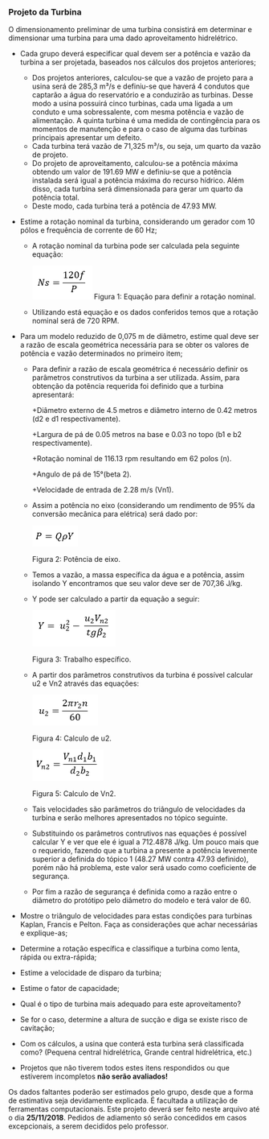 ### Projeto da Turbina

O dimensionamento preliminar de uma turbina consistirá em determinar e dimensionar uma turbina para uma dado aproveitamento hidrelétrico. 

  - Cada grupo deverá especificar qual devem ser a potência e vazão da turbina a ser projetada, baseados nos cálculos dos projetos anteriores;
  
    + Dos projetos anteriores, calculou-se que a vazão de projeto para a usina será de 285,3 m³/s e definiu-se que haverá 4 condutos que captarão a água do reservatório e a conduzirão as turbinas. Desse modo a usina possuirá cinco turbinas, cada uma ligada a um conduto e uma sobressalente, com mesma potência e vazão de alimentação. A quinta turbina é uma medida de contingência para os momentos de manutenção e para o caso de alguma das turbinas principais apresentar um defeito.
    + Cada turbina terá vazão de 71,325 m³/s, ou seja, um quarto da vazão de projeto.
    + Do projeto de aproveitamento, calculou-se a potência máxima obtendo um valor de 191.69 MW e definiu-se que a potência instalada será igual a potência máxima do recurso hídrico. Além disso, cada turbina será dimensionada para gerar um quarto da potência total.
    + Deste modo, cada turbina terá a potência de 47.93 MW.
  
  - Estime a rotação nominal da turbina, considerando um gerador com 10 pólos e frequência de corrente de 60 Hz;
  
    + A rotação nominal da turbina pode ser calculada pela seguinte equação:
    
         ![Teste de legenda de imagem](rpmfreqpolo.png)
         Figura 1: Equação para definir a rotação nominal.
                                          
    + Utilizando está equação e os dados conferidos temos que a rotação nominal será de 720 RPM.
  
  - Para um modelo reduzido de 0,075 m de diâmetro, estime qual deve ser a razão de escala geométrica necessária para se obter os valores de potência e vazão determinados no primeiro item;
  
    + Para definir a razão de escala geométrica é necessário definir os parâmetros construtivos da turbina a ser utilizada. Assim, para obtenção da potência requerida foi definido que a turbina apresentará:
    
       +Diâmetro externo de 4.5 metros e diâmetro interno de 0.42 metros (d2 e d1 respectivamente).
       
       +Largura de pá de 0.05 metros na base e 0.03 no topo (b1 e b2 respectivamente).
       
       +Rotação nominal de 116.13 rpm resultando em 62 polos (n).
       
       +Angulo de pá de 15°(beta 2).
       
       +Velocidade de entrada de 2.28 m/s (Vn1).
       
    + Assim a potência no eixo (considerando um rendimento de 95% da conversão mecânica para elétrica) será dado por:
    
         ![Teste de legenda de imagem](pot.png)
    
         Figura 2: Potência de eixo.
    
    + Temos a vazão, a massa específica da água e a potência, assim isolando Y encontramos que seu valor deve ser de 707,36 J/kg.
    + Y pode ser calculado a partir da equação a seguir:
    
         ![Teste de legenda de imagem](trabalho.png)
    
         Figura 3: Trabalho específico.
    
    + A partir dos parâmetros construtivos da turbina é possível calcular u2 e Vn2 através das equações:
    
         ![Teste de legenda de imagem](u2.png)
                                  
         Figura 4: Calculo de u2.
                                          
         ![Teste de legenda de imagem](vn2.png)
                                          
         Figura 5: Calculo de Vn2.
                                          
    + Tais velocidades são parâmetros do triângulo de velocidades da turbina e serão melhores apresentados no tópico seguinte.
    
    + Substituindo os parâmetros contrutivos nas equações é possível calcular Y e ver que ele é igual a 712.4878 J/kg. Um pouco mais que o requerido, fazendo que a turbina a presente a potência levemente superior a definida do tópico 1 (48.27 MW contra 47.93 definido), porém não há problema, este valor será usado como coeficiente de segurança.
    
    + Por fim a razão de segurança é definida como a razão entre o diâmetro do protótipo pelo diâmetro do modelo e terá valor de 60.
  
  - Mostre o triângulo de velocidades para estas condições para turbinas Kaplan, Francis e Pelton. Faça as considerações que achar necessárias e explique-as;
  
  - Determine a rotação específica e classifique a turbina como lenta, rápida ou extra-rápida;
  
  - Estime a velocidade de disparo da turbina;
  
  - Estime o fator de capacidade;
  
  - Qual é o tipo de turbina mais adequado para este aproveitamento?
  
  - Se for o caso, determine a altura de sucção e diga se existe risco de cavitação;
  
  - Com os cálculos, a usina que conterá esta turbina será classificada como? (Pequena central hidrelétrica, Grande central hidrelétrica, etc.)
  
  - Projetos que não tiverem todos estes itens respondidos ou que estiverem incompletos **não serão avaliados!**


Os dados faltantes poderão ser estimados pelo grupo, desde que a forma de estimativa seja devidamente explicada. É facultada a utilização de ferramentas computacionais. Este projeto deverá ser feito neste arquivo até o dia **25/11/2018**. Pedidos de adiamento só serão concedidos em casos excepcionais, a serem decididos pelo professor.

